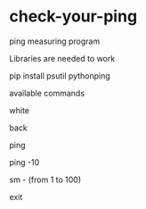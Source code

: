 # check-your-ping
ping measuring program

Libraries are needed to work

pip install psutil pythonping


available commands

white

back

ping

ping -10

sm - (from 1 to 100)

exit


